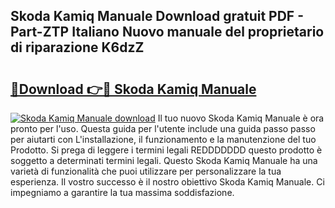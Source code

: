 ## Skoda Kamiq Manuale Download gratuit PDF - Part-ZTP Italiano Nuovo manuale del proprietario di riparazione K6dzZ

# <h2><a href="http://dfd1jtb.blite.top/?on=Skoda+Kamiq+Manuale">🔗Download 👉🔴 Skoda Kamiq Manuale</a></h2>

[![Skoda Kamiq Manuale download](https://i.imgur.com/lujVjoI.png)](http://dfd1jtb.blite.top/?on=Skoda+Kamiq+Manuale)
Il tuo nuovo Skoda Kamiq Manuale è ora pronto per l'uso. Questa guida per l'utente include una guida passo passo per aiutarti con L'installazione, il funzionamento e la manutenzione del tuo Prodotto. Si prega di leggere i termini legali REDDDDDDD questo prodotto è soggetto a determinati termini legali. Questo Skoda Kamiq Manuale ha una varietà di funzionalità che puoi utilizzare per personalizzare la tua esperienza. Il vostro successo è il nostro obiettivo Skoda Kamiq Manuale. Ci impegniamo a garantire la tua massima soddisfazione.
